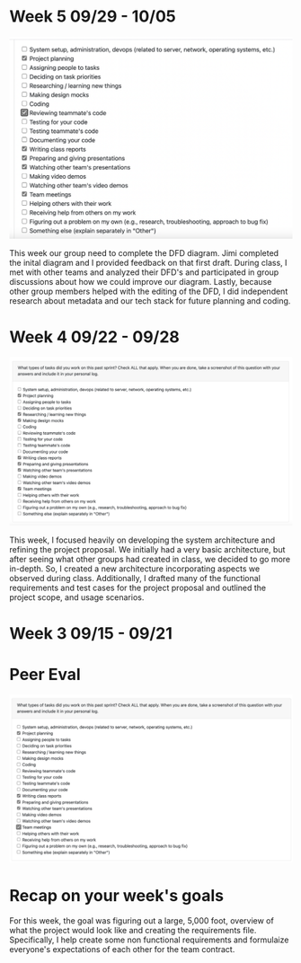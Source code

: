 # Week 5 09/29 - 10/05

![Peer Eval SS](./log_images/personal_log_imgs/sam/sam_week5_log.png)

This week our group need to complete the DFD diagram. Jimi completed the inital diagram and I provided feedback on that first draft. During class, I met with other teams and analyzed their DFD's and participated in group discussions about how we could improve our diagram. Lastly, because other group members helped with the editing of the DFD, I did independent research about metadata and our tech stack for future planning and coding.

# Week 4 09/22 - 09/28

![Peer Eval SS](./log_images/personal_log_imgs/sam/sam_week4_log.png)

This week, I focused heavily on developing the system architecture and refining the project proposal. We initially had a very basic architecture, but after seeing what other groups had created in class, we decided to go more in-depth. So, I created a new architecture incorporating aspects we observed during class. Additionally, I drafted many of the functional requirements and test cases for the project proposal and outlined the project scope, and usage scenarios.

# Week 3 09/15 - 09/21

# Peer Eval
![Peer Eval SS](./log_images/personal_log_imgs/sam/sam_week3_log.png)

# Recap on your week's goals
For this week, the goal was figuring out a large, 5,000 foot, overview of what the project would look like and creating the requirements file. Specifically, I help create some non functional requirements and formulaize everyone's expectations of each other for the team contract.
